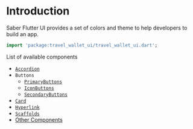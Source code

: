 # Introduction

Saber Flutter UI provides a set of colors and theme to help developers to build an app.

```dart
import 'package:travel_wallet_ui/travel_wallet_ui.dart';
```

List of available components

- [`Accordion`](./accordion)
- `Buttons`
  - [`PrimaryButtons`](./buttons/primary-buttons)
  - [`IconButtons`](./buttons/icon-buttons)
  - [`SecondaryButtons`](./buttons/secondary-buttons)
- [`Card`](./card)
- [`Hyperlink`](./hyperlink)
- [`Scaffolds`](./scaffolds)
- [Other Components](./other-components.md)
